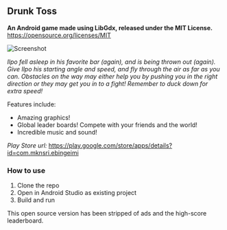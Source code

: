 ## Drunk Toss
**An Android game made using LibGdx, released under the MIT License.**
https://opensource.org/licenses/MIT

![Screenshot](http://imgur.com/MZZBZ5i.jpg2 "Screenshot of the game")

*Ilpo fell asleep in his favorite bar (again), and is being thrown out (again).
Give Ilpo his starting angle and speed, and fly through the air as far as you can.
Obstacles on the way may either help you by pushing you in the right direction or they may get you in to a fight!
Remember to duck down for extra speed!*

Features include:
- Amazing graphics!
- Global leader boards! Compete with your friends and the world!
- Incredible music and sound!

*Play Store url:* https://play.google.com/store/apps/details?id=com.mknsri.ebingeimi

### How to use
1. Clone the repo
2. Open in Android Studio as existing project
3. Build and run


This open source version has been stripped of ads and the high-score leaderboard. 
